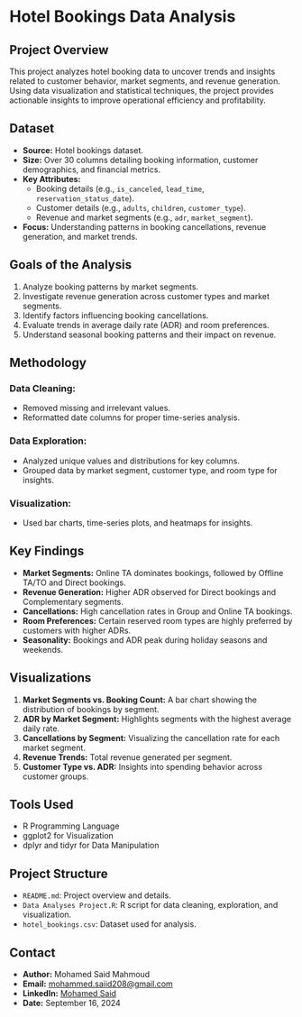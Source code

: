 # Hotel Bookings Data Analysis

## Project Overview
This project analyzes hotel booking data to uncover trends and insights related to customer behavior, market segments, and revenue generation. Using data visualization and statistical techniques, the project provides actionable insights to improve operational efficiency and profitability.

## Dataset
- **Source:** Hotel bookings dataset.
- **Size:** Over 30 columns detailing booking information, customer demographics, and financial metrics.
- **Key Attributes:**
  - Booking details (e.g., `is_canceled`, `lead_time`, `reservation_status_date`).
  - Customer details (e.g., `adults`, `children`, `customer_type`).
  - Revenue and market segments (e.g., `adr`, `market_segment`).
- **Focus:** Understanding patterns in booking cancellations, revenue generation, and market trends.

## Goals of the Analysis
1. Analyze booking patterns by market segments.
2. Investigate revenue generation across customer types and market segments.
3. Identify factors influencing booking cancellations.
4. Evaluate trends in average daily rate (ADR) and room preferences.
5. Understand seasonal booking patterns and their impact on revenue.

## Methodology
### Data Cleaning:
- Removed missing and irrelevant values.
- Reformatted date columns for proper time-series analysis.

### Data Exploration:
- Analyzed unique values and distributions for key columns.
- Grouped data by market segment, customer type, and room type for insights.

### Visualization:
- Used bar charts, time-series plots, and heatmaps for insights.

## Key Findings
- **Market Segments:** Online TA dominates bookings, followed by Offline TA/TO and Direct bookings.
- **Revenue Generation:** Higher ADR observed for Direct bookings and Complementary segments.
- **Cancellations:** High cancellation rates in Group and Online TA bookings.
- **Room Preferences:** Certain reserved room types are highly preferred by customers with higher ADRs.
- **Seasonality:** Bookings and ADR peak during holiday seasons and weekends.

## Visualizations
1. **Market Segments vs. Booking Count:** A bar chart showing the distribution of bookings by segment.
2. **ADR by Market Segment:** Highlights segments with the highest average daily rate.
3. **Cancellations by Segment:** Visualizing the cancellation rate for each market segment.
4. **Revenue Trends:** Total revenue generated per segment.
5. **Customer Type vs. ADR:** Insights into spending behavior across customer groups.

## Tools Used
- R Programming Language
- ggplot2 for Visualization
- dplyr and tidyr for Data Manipulation

## Project Structure
- `README.md`: Project overview and details.
- `Data Analyses Project.R`: R script for data cleaning, exploration, and visualization.
- `hotel_bookings.csv`: Dataset used for analysis.

## Contact
- **Author:** Mohamed Said Mahmoud
- **Email:** mohammed.saiid208@gmail.com
- **LinkedIn:** [Mohamed Said](https://www.linkedin.com/in/mohamed-said-1193862a7)
- **Date:** September 16, 2024
